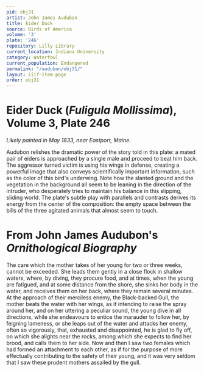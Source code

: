 ```yaml
---
pid: obj31
artist: John James Audubon
title: Eider Duck
source: Birds of America
volume: '3'
plate: '246'
repository: Lilly Library
current_location: Indiana University
category: Waterfowl
current_population: Endangered
permalink: "/audubon/obj31/"
layout: iiif-item-page
order: obj31
---
```


# Eider Duck (_Fuligula Mollissima_), Volume 3, Plate 246

_Likely painted in May 1833, near Eastport, Maine._

Audubon relishes the dramatic power of the story told in this plate: a mated pair of eiders is approached by a single male and proceed to beat him back. The aggressor turned victim is using his wings in defense, creating a powerful image that also conveys scientifically important information, such as the color of this bird's underwing. Note how the slanted ground and the vegetation in the background all seem to be leaning in the direction of the intruder, who desperately tries to maintain his balance in this slipping, sliding world. The plate's subtle play with parallels and contrasts derives its energy from the center of the composition: the empty space between the bills of the three agitated animals that almost seem to touch.

# From John James Audubon's _Ornithological Biography_

The care which the mother takes of her young for two or three weeks, cannot be exceeded. She leads them gently in a close flock in shallow waters, where, by diving, they procure food, and at times, when the young are fatigued, and at some distance from the shore, she sinks her body in the water, and receives them on her back, where they remain several minutes. At the approach of their merciless enemy, the Black-backed Gull, the mother beats the water with her wings, as if intending to raise the spray around her, and on her uttering a peculiar sound, the young dive in all directions, while she endeavours to entice the marauder to follow her, by feigning lameness, or she leaps out of the water and attacks her enemy, often so vigorously, that, exhausted and disappointed, he is glad to fly off, on which she alights near the rocks, among which she expects to find her brood, and calls them to her side. Now and then I saw two females which had formed an attachment to each other, as if for the purpose of more effectually contributing to the safety of their young, and it was very seldom that I saw these prudent mothers assailed by the gull.
